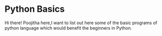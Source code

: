 # Python Basics
Hi there!
Poojitha here,I want to list out here some of the basic programs of python language which would benefit the beginners in Python.
